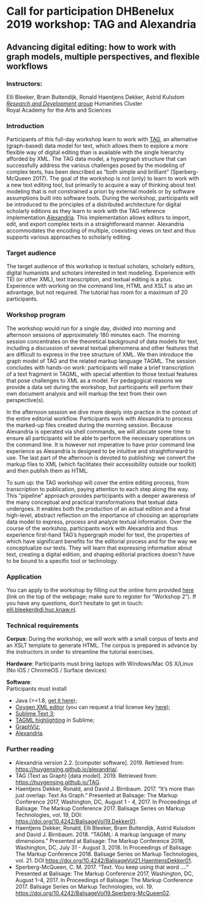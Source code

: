 # Call for participation DHBenelux 2019 workshop: TAG and Alexandria

## Advancing digital editing: how to work with graph models, multiple perspectives, and flexible workflows

### Instructors:
Elli Bleeker, Bram Buitendijk, Ronald Haentjens Dekker, Astrid Kulsdom  
[*Research and Development group*](https://huc.knaw.nl/research-development/) Humanities Cluster   
Royal Academy for the Arts and Sciences

### Introduction
Participants of this full-day workshop learn to work with [TAG](https://huygensing.github.io/TAG), an alternative (graph-based) data model for text, which allows them to explore a more flexible way of digital editing than is available with the single hierarchy afforded by XML. The TAG data model, a hypergraph structure that can successfully address the various challenges posed by the modeling of complex texts, has been described as “both simple and brilliant” (Sperberg-McQueen 2017). The goal of the workshop is not (only) to learn to work with a new text editing tool, but primarily to acquire a way of thinking about text modeling that is not constrained a priori by external models or by software assumptions built into software tools. During the workshop, participants will be introduced to the principles of a distributed architecture for digital scholarly editions as they learn to work with the TAG reference implementation [Alexandria](https://huygensing.github.io/alexandria/). This implementation allows editors to import, edit, and export complex texts in a straightforward manner. Alexandria accommodates the encoding of multiple, coexisting views on text and thus supports various approaches to scholarly editing.

### Target audience
The target audience of this workshop is textual scholars, scholarly editors, digital humanists and scholars interested in text modeling. Experience with TEI (or other XML), text transcription, and textual editing is a plus. Experience with working on the command line, HTML and XSLT is also an advantage, but not required. The tutorial has room for a maximum of 20 participants.


### Workshop program
The workshop would run for a single day, divided into morning and afternoon sessions of approximately 180 minutes each. The morning session concentrates on the theoretical background of data models for text, including a discussion of several textual phenomena and other features that are difficult to express in the tree structure of XML. We then introduce the graph model of TAG and the related markup language TAGML. The session concludes with hands-on work: participants will make a brief transcription of a text fragment in TAGML, with special attention to those textual features that pose challenges to XML as a model. For pedagogical reasons we provide a data set during the workshop, but participants will perform their own document analysis and will markup the text from their own perspective(s).

In the afternoon session we dive more deeply into practice in the context of the entire editorial workflow. Participants work with Alexandria to process the marked-up files created during the morning session. Because Alexandria is operated via shell commands, we will allocate some time to ensure all participants will be able to perform the necessary operations on the command line. It is however not imperative to have prior command line experience as Alexandria is designed to be intuitive and straightforward to use. The last part of the afternoon is devoted to publishing: we convert the markup files to XML (which facilitates their accessibility outside our toolkit) and then publish them as HTML. 

To sum up: the TAG workshop will cover the entire editing process, from transcription to publication, paying attention to each step along the way. This “pipeline” approach provides participants with a deeper awareness of the many conceptual and practical transformations that textual data undergoes. It enables both the production of an actual edition and a final high-level, abstract reflection on the importance of choosing an appropriate data model to express, process and analyze textual information. Over the course of the workshop, participants work with Alexandria and thus experience first-hand TAG’s hypergraph model for text, the properties of which have significant benefits for the editorial process and for the way we conceptualize our texts. They will learn that expressing information about text, creating a digital edition, and shaping editorial practices doesn't have to be bound to a specific tool or technology. 

### Application
You can apply to the workshop by filling out the online form provided [here](http://2019.dhbenelux.org/workshops-details/) (link on the top of the webpage; make sure to register for “Workshop 2”). If you have any questions, don’t hesitate to get in touch: [elli.bleeker@di.huc.knaw.nl](mailto:elli.bleeker@di.huc.knaw.nl).

### Technical requirements

**Corpus**: During the workshop, we will work with a small corpus of texts and an XSLT template to generate HTML. The corpus is prepared in advance by the instructors in order to streamline the tutorial exercises. 

**Hardware**: Participants must bring laptops with Windows/Mac OS X/Linux (No iOS / ChromeOS / Surface devices)

**Software**:  
Participants must install

- Java (>=1.8, [get it here](https://www.oracle.com/technetwork/java/javase/downloads/jdk8-downloads-2133151.html));
- [Oxygen XML editor](https://www.oxygenxml.com/xml_editor/download_oxygenxml_editor.html) (you can request a trial license key [here](https://www.oxygenxml.com/xml_editor/register.html));
- [Sublime Text 3](https://www.sublimetext.com/3);
- [TAGML highlighting](https://github.com/HuygensING/tagml-sublime-syntax) in Sublime;  
- [GraphViz](https://www.graphviz.org/download/);
- [Alexandria](https://github.com/HuygensING/alexandria).

### Further reading
- Alexandria version 2.2. [computer software]. 2019. Retrieved from: <https://huygensing.github.io/alexandria/>.
- TAG (Text as Graph) [data model]. 2019. Retrieved from: <https://huygensing.github.io/TAG>.
- Haentjens Dekker, Ronald, and David J. Birnbaum. 2017. “It’s more than just overlap: Text As Graph.” Presented at Balisage: The Markup Conference 2017, Washington, DC, August 1 - 4, 2017. In Proceedings of Balisage: The Markup Conference 2017. Balisage Series on Markup Technologies, vol. 19, DOI: <https://doi.org/10.4242/BalisageVol19.Dekker01>.
- Haentjens Dekker, Ronald, Elli Bleeker, Bram Buitendijk, Astrid Kulsdom and David J. Birnbaum. 2018. “TAGML: A markup language of many dimensions.” Presented at Balisage: The Markup Conference 2018, Washington, DC, July 31 - August 3, 2018. In Proceedings of Balisage: The Markup Conference 2018. Balisage Series on Markup Technologies, vol. 21. DOI <https://doi.org/10.4242/BalisageVol21.HaentjensDekker01>. 
- Sperberg-McQueen, C. M. 2017. “Text. You keep using that word ….” Presented at Balisage: The Markup Conference 2017, Washington, DC, August 1–4, 2017. In Proceedings of Balisage: The Markup Conference 2017. Balisage Series on Markup Technologies, vol. 19. <https://doi.org/10.4242/BalisageVol19.Sperberg-McQueen02>. 